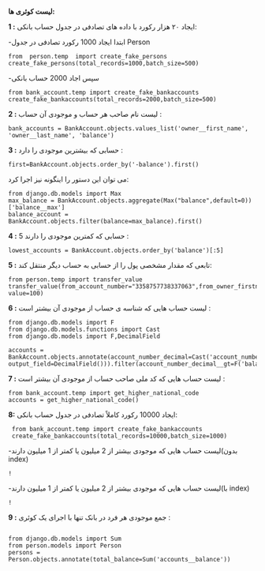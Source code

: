 **لیست کوئری ها:**   

 **1 :**
ایجاد ۲۰ هزار رکورد با داده های تصادفی در جدول حساب بانکی:  

 -ابتدا ایجاد 1000 رکورد تصادفی در جدول Person
```
from  person.temp  import create_fake_persons
create_fake_persons(total_records=1000,batch_size=500)
```
-سپس اجاد 2000 حساب بانکی 
```
from bank_account.temp import create_fake_bankaccounts
create_fake_bankaccounts(total_records=2000,batch_size=500)
```

 **2 :**
لیست نام صاحب هر حساب و موجودی آن حساب :  

 
```
bank_accounts = BankAccount.objects.values_list('owner__first_name', 'owner__last_name', 'balance')

```
**3 :**
حسابی که بیشترین موجودی را دارد :  

 
```
first=BankAccount.objects.order_by('-balance').first()

```
می توان این دستور را اینگونه نیز اجرا کرد: 
```
from django.db.models import Max
max_balance = BankAccount.objects.aggregate(Max("balance",default=0))['balance__max']
balance_account = BankAccount.objects.filter(balance=max_balance).first()
```
 **4 :**
5 حسابی که کمترین موجودی را دارند :  

 
```
lowest_accounts = BankAccount.objects.order_by('balance')[:5]

```
  **5 :**
تابعی که مقدار مشخصی پول را از حسابی به حساب دیگر منتقل کند:  

 
```
from person.temp import transfer_value
transfer_value(from_account_number="3358757738337063",from_owner_firstname="Joann",from_owner_lastname="Williams",to_account_number="1379130651687472",to_owner_firstname="Brett",to_owner_lastname="Wade", value=100)

``` 
 **6 :**
لیست حساب هایی که شناسه ی حساب از موجودی آن بیشتر است :  

 
```
from django.db.models import F
from django.db.models.functions import Cast
from django.db.models import F,DecimalField

accounts = BankAccount.objects.annotate(account_number_decimal=Cast('account_number', output_field=DecimalField())).filter(account_number_decimal__gt=F('balance'))

```
  **7 :**
لیست حساب هایی که کد ملی صاحب حساب از موجودی آن بیشتر است :  

 
```
from bank_account.temp import get_higher_national_code 
accounts = get_higher_national_code()
```
 **8:**
ایجاد 10000 رکورد کاملاً تصادفی در جدول حساب بانکی:  

 
```
 from bank_account.temp import create_fake_bankaccounts
 create_fake_bankaccounts(total_records=10000,batch_size=1000)

```

  -لیست حساب هایی که موجودی بیشتر از 2 میلیون یا کمتر از 1 میلیون دارند(بدون index)
```
!
```
 -لیست حساب هایی که موجودی بیشتر از 2 میلیون یا کمتر از 1 میلیون دارند(با index)
```
!
```

 **9 :**
جمع موجودی هر فرد در بانک تنها با اجرای یک کوئری :  

 
```

from django.db.models import Sum
from person.models import Person
persons = Person.objects.annotate(total_balance=Sum('accounts__balance'))

```
